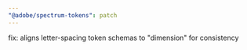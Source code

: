 ```yaml
---
"@adobe/spectrum-tokens": patch
---
```


fix: aligns letter-spacing token schemas to "dimension" for consistency
